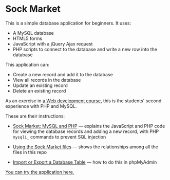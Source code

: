 # Sock Market

This is a simple database application for beginners. It uses:

* A MySQL database
* HTML5 forms
* JavaScript with a jQuery Ajax request
* PHP scripts to connect to the database and write a new row into the database

This application can:

* Create a new record and add it to the database
* View all records in the database
* Update an existing record
* Delete an existing record

As an exercise in [a Web development course](https://webappsplus.wordpress.com/), this is the students' second experience with PHP and MySQL.

These are their instructions:

* [Sock Market: MySQL and PHP](http://bit.ly/mm-sockmarket) — explains the JavaScript and PHP code for viewing the database records and adding a new record, with PHP `mysqli_` commands to prevent SQL injection

* [Using the Sock Market files](http://bit.ly/mm-sockmarket-part2) — shows the relationships among all the files in this repo

* [Import or Export a Database Table](http://bit.ly/export-import-db) — how to do this in phpMyAdmin 

[You can try the application here.](http://weimergeeks.com/sockmarket/)
